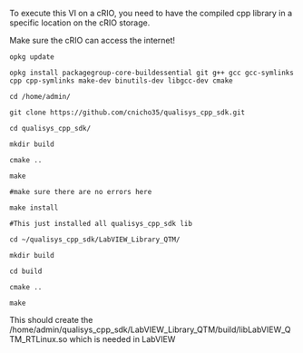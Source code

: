 To execute this VI on a cRIO, you need to have the compiled cpp library in a specific location on the cRIO storage.

Make sure the cRIO can access the internet!

```
opkg update

opkg install packagegroup-core-buildessential git g++ gcc gcc-symlinks cpp cpp-symlinks make-dev binutils-dev libgcc-dev cmake

cd /home/admin/

git clone https://github.com/cnicho35/qualisys_cpp_sdk.git

cd qualisys_cpp_sdk/

mkdir build

cmake ..

make

#make sure there are no errors here

make install

#This just installed all qualisys_cpp_sdk lib

cd ~/qualisys_cpp_sdk/LabVIEW_Library_QTM/

mkdir build

cd build

cmake ..

make

```

This should create the /home/admin/qualisys_cpp_sdk/LabVIEW_Library_QTM/build/libLabVIEW_QTM_RTLinux.so which is needed in LabVIEW
